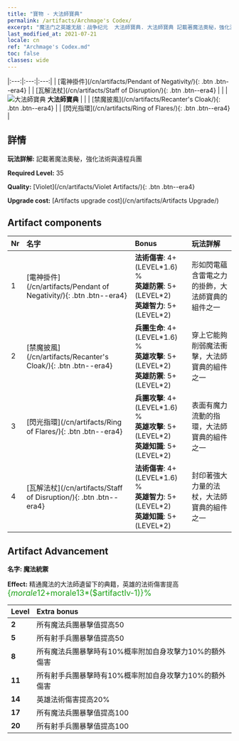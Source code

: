 ```yaml
---
title: "寶物 - 大法師寶典"
permalink: /artifacts/Archmage's Codex/
excerpt: "魔法门之英雄无敌：战争纪元  大法師寶典. 大法師寶典 記載著魔法奧秘，強化法術與遠程兵團"
last_modified_at: 2021-07-21
locale: cn
ref: "Archmage's Codex.md"
toc: false
classes: wide
---
```


  |:---:|:---:|:---:| 
  |  [電神掛件](/cn/artifacts/Pendant of Negativity/){: .btn .btn--era4} |   |  [瓦解法杖](/cn/artifacts/Staff of Disruption/){: .btn .btn--era4} | 
  |   | ![大法師寶典](/images/t/icon_artifact_34.png) **大法師寶典** |  | 
  |  [禁魔披風](/cn/artifacts/Recanter's Cloak/){: .btn .btn--era4} |   |  [閃光指環](/cn/artifacts/Ring of Flares/){: .btn .btn--era4} | 


## 詳情

 **玩法詳解:** 記載著魔法奧秘，強化法術與遠程兵團

 **Required Level:** 35

 **Quality:** [Violet](/cn/artifacts/Violet Artifacts/){: .btn .btn--era4}

 **Upgrade cost:** [Artifacts upgrade cost](/cn/artifacts/Artifacts Upgrade/)



## Artifact components

  | Nr |    名字    |   Bonus | 玩法詳解 | 
  |:---|:-----------|:--------|:------------| 
  | 1 | [電神掛件](/cn/artifacts/Pendant of Negativity/){: .btn .btn--era4} | **法術傷害**: 4+(LEVEL\*1.6) %<br/>**英雄防禦**: 5+(LEVEL\*2)<br/>**英雄智力**: 5+(LEVEL\*2) | 形如閃電蘊含雷電之力的掛飾，大法師寶典的組件之一 | 
  | 2 | [禁魔披風](/cn/artifacts/Recanter's Cloak/){: .btn .btn--era4} | **兵團生命**: 4+(LEVEL\*1.6) %<br/>**英雄攻擊**: 5+(LEVEL\*2)<br/>**英雄防禦**: 5+(LEVEL\*2) | 穿上它能夠削弱魔法衝擊，大法師寶典的組件之一 | 
  | 3 | [閃光指環](/cn/artifacts/Ring of Flares/){: .btn .btn--era4} | **兵團攻擊**: 4+(LEVEL\*1.6) %<br/>**英雄攻擊**: 5+(LEVEL\*2)<br/>**英雄知識**: 5+(LEVEL\*2) | 表面有魔力流動的指環，大法師寶典的組件之一 | 
  | 4 | [瓦解法杖](/cn/artifacts/Staff of Disruption/){: .btn .btn--era4} | **法術傷害**: 4+(LEVEL\*1.6) %<br/>**英雄智力**: 5+(LEVEL\*2)<br/>**英雄知識**: 5+(LEVEL\*2) | 封印著強大力量的法杖，大法師寶典的組件之一 | 


## Artifact Advancement

 **名字: 魔法統禦**

 **Effect:** 精通魔法的大法師遺留下的典籍，英雄的法術傷害提高<span style="color: #1ca216;font-size:18px">{$morale12+$morale13*($artifactlv-1)}%</span>

  |  Level  |    Extra bonus  | 
  |:--------|:----------------| 
  | **2** | 所有魔法兵團暴擊值提高50 | 
  | **5** | 所有射手兵團暴擊值提高50 | 
  | **8** | 所有魔法兵團暴擊時有10%概率附加自身攻擊力10%的額外傷害 | 
  | **11** | 所有射手兵團暴擊時有10%概率附加自身攻擊力10%的額外傷害 | 
  | **14** | 英雄法術傷害提高20% | 
  | **17** | 所有魔法兵團暴擊值提高100 | 
  | **20** | 所有射手兵團暴擊值提高100 | 
